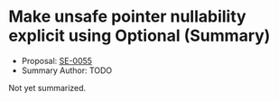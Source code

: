 # Make unsafe pointer nullability explicit using Optional (Summary)

* Proposal: [SE-0055](https://github.com/apple/swift-evolution/blob/main/proposals/0055-optional-unsafe-pointers.md)
* Summary Author: TODO

Not yet summarized.
